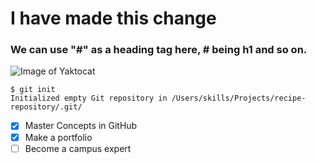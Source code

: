 # I have made this change
### We can use "#" as a heading tag here, # being h1 and so on.
![Image of Yaktocat](https://octodex.github.com/images/yaktocat.png)
```
$ git init
Initialized empty Git repository in /Users/skills/Projects/recipe-repository/.git/
```
- [x] Master Concepts in GitHub
- [x] Make a portfolio
- [ ] Become a campus expert
